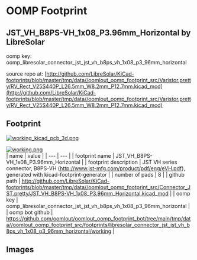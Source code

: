 # OOMP Footprint  
## JST_VH_B8PS-VH_1x08_P3.96mm_Horizontal  by LibreSolar  
  
oomp key: oomp_libresolar_connector_jst_jst_vh_b8ps_vh_1x08_p3_96mm_horizontal  
  
source repo at: [http://github.com/LibreSolar/KiCad-footprints/blob/master/tmp/data//oomlout_oomp_footprint_src/Varistor.pretty/RV_Rect_V25S440P_L26.5mm_W8.2mm_P12.7mm.kicad_mod](http://github.com/LibreSolar/KiCad-footprints/blob/master/tmp/data//oomlout_oomp_footprint_src/Varistor.pretty/RV_Rect_V25S440P_L26.5mm_W8.2mm_P12.7mm.kicad_mod)  
## Footprint  
  
[![working_kicad_pcb_3d.png](working_kicad_pcb_3d_600.png)](working_kicad_pcb_3d.png)  
  
[![working.png](working_600.png)](working.png)  
| name | value | 
| --- | --- | 
| footprint name | JST_VH_B8PS-VH_1x08_P3.96mm_Horizontal | 
| footprint description | JST VH series connector, B8PS-VH (http://www.jst-mfg.com/product/pdf/eng/eVH.pdf), generated with kicad-footprint-generator | 
| number of pads | 8 | 
| github path | http://github.com/LibreSolar/KiCad-footprints/blob/master/tmp/data//oomlout_oomp_footprint_src/Connector_JST.pretty/JST_VH_B8PS-VH_1x08_P3.96mm_Horizontal.kicad_mod | 
| oomp key | oomp_libresolar_connector_jst_jst_vh_b8ps_vh_1x08_p3_96mm_horizontal | 
| oomp bot github | https://github.com/oomlout/oomlout_oomp_footprint_bot/tree/main/tmp/data//oomlout_oomp_footprint_src/footprints/libresolar_connector_jst_jst_vh_b8ps_vh_1x08_p3_96mm_horizontal/working | 
## Images  
